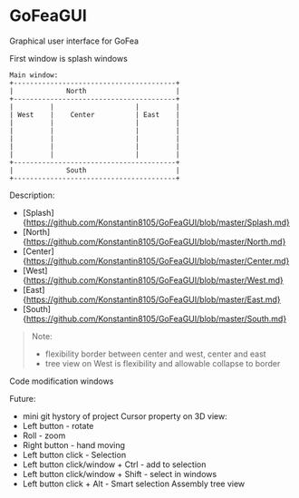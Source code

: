 # GoFeaGUI
Graphical user interface for GoFea

First window is splash windows

```
Main window:
+----------------------------------------+
|             North                      |
+----------------------------------------+
|         |                    |         |
| West    |    Center          | East    |
|         |                    |         |
|         |                    |         |
|         |                    |         |
|         |                    |         |
|         |                    |         |
+----------------------------------------+
|             South                      |
+----------------------------------------+
```

Description:
- [Splash]{https://github.com/Konstantin8105/GoFeaGUI/blob/master/Splash.md}
- [North]{https://github.com/Konstantin8105/GoFeaGUI/blob/master/North.md}
- [Center]{https://github.com/Konstantin8105/GoFeaGUI/blob/master/Center.md}
- [West]{https://github.com/Konstantin8105/GoFeaGUI/blob/master/West.md}
- [East]{https://github.com/Konstantin8105/GoFeaGUI/blob/master/East.md}
- [South]{https://github.com/Konstantin8105/GoFeaGUI/blob/master/South.md}
> Note: 
> - flexibility border between center and west, center and east
> - tree view on West is flexibility and allowable collapse to border

Code modification windows

Future:
- mini git hystory of project
Cursor property on 3D view:
- Left button - rotate
- Roll - zoom
- Right button - hand moving 
- Left button click - Selection
- Left button click/window + Ctrl - add to selection
- Left button click/window + Shift - select in windows
- Left button click + Alt - Smart selection
Assembly tree view



